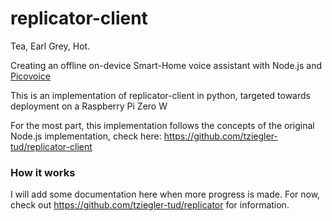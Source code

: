 # replicator-client

Tea, Earl Grey, Hot.

Creating an offline on-device Smart-Home voice assistant with Node.js and [Picovoice](https://picovoice.ai)

This is an implementation of replicator-client in python, targeted towards deployment on a Raspberry Pi Zero W

For the most part, this implementation follows the concepts of the original Node.js implementation, check here: https://github.com/tziegler-tud/replicator-client 
### How it works
I will add some documentation here when more progress is made. For now, check out https://github.com/tziegler-tud/replicator for information.